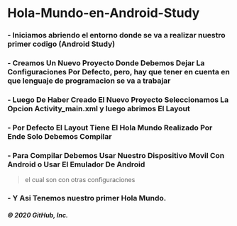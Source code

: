 # Hola-Mundo-en-Android-Study


### - Iniciamos abriendo el entorno donde se va a realizar nuestro primer codigo (Android Study)
### - Creamos Un Nuevo Proyecto Donde Debemos Dejar La Configuraciones Por Defecto, pero, hay que tener en cuenta en que lenguaje de programacion se va a trabajar
### - Luego De Haber Creado El Nuevo Proyecto Seleccionamos La Opcion Activity_main.xml y luego abrimos El Layout
### - Por Defecto El Layout Tiene El Hola Mundo Realizado Por Ende Solo Debemos Compilar
### - Para Compilar Debemos Usar Nuestro Dispositivo Movil Con Android o Usar El Emulador De Android
> el cual son con otras configuraciones
### - Y Asi Tenemos nuestro primer Hola Mundo.
##### © 2020 GitHub, Inc.
